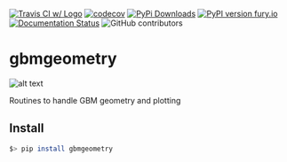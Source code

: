 [![Travis CI w/ Logo](https://img.shields.io/travis/grburgess/gbmgeometry/master.svg?logo=travis)](https://travis-ci.org/grburgess/gbmgeometry)  [![codecov](https://codecov.io/gh/grburgess/gbmgeometry/branch/master/graph/badge.svg)](https://codecov.io/gh/grburgess/gbmgeometry)
[![PyPi Downloads](http://pepy.tech/badge/gbmgeometry)](http://pepy.tech/project/gbmgeometry)
[![PyPI version fury.io](https://badge.fury.io/py/gbmgeometry.svg)](https://pypi.python.org/pypi/gbmgeometry/)
[![Documentation Status](https://readthedocs.org/projects/gbmgeometry/badge/?version=latest)](https://gbmgeometry.readthedocs.io/?badge=latest)
![GitHub contributors](https://img.shields.io/github/contributors/grburgess/gbmgeomerty)


# gbmgeometry
![alt text](https://raw.githubusercontent.com/grburgess/gbmgeometry/master/logo.png)

Routines to handle GBM geometry and plotting 

## Install

```bash
$> pip install gbmgeometry
```
